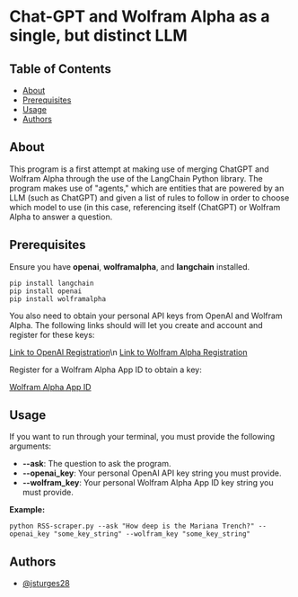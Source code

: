 # Chat-GPT and Wolfram Alpha as a single, but distinct LLM

## Table of Contents
+ [About](#about)
+ [Prerequisites](#prerequisites)
+ [Usage](#usage)
+ [Authors](#authors)

## About <a name = "about"></a>

This program is a first attempt at making use of merging ChatGPT and Wolfram Alpha through the use of the LangChain Python library. The program makes use of "agents," which are entities that are powered by an LLM (such as ChatGPT) and given a list of rules to follow in order to choose which model to use (in this case, referencing itself (ChatGPT) or Wolfram Alpha to answer a question.

## Prerequisites <a name = "prerequisites"></a>

Ensure you have **openai**, **wolframalpha**, and **langchain** installed.

```
pip install langchain
pip install openai
pip install wolframalpha
```

You also need to obtain your personal API keys from OpenAI and Wolfram Alpha. The following links should will let you create and account and register for these keys:

[Link to OpenAI Registration](https://openai.com/api/)\n
[Link to Wolfram Alpha Registration](https://account.wolfram.com/login/create)

Register for a Wolfram Alpha App ID to obtain a key:

[Wolfram Alpha App ID](https://developer.wolframalpha.com/portal/myapps/)

## Usage <a name = "usage"></a>

If you want to run through your terminal, you must provide the following arguments:
  - **--ask**: The question to ask the program. 
  - **--openai_key**: Your personal OpenAI API key string you must provide. 
  - **--wolfram_key**: Your personal Wolfram Alpha App ID key string you must provide.

**Example:**
```
python RSS-scraper.py --ask "How deep is the Mariana Trench?" --openai_key "some_key_string" --wolfram_key "some_key_string" 
```

## Authors <a name = "authors"></a>

- [@jsturges28](https://github.com/jsturges28) 
